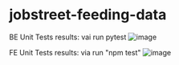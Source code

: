 # jobstreet-feeding-data

BE Unit Tests results:
vai run pytest
![image](https://github.com/user-attachments/assets/77587881-4e13-46f9-8303-167183c3e837)

FE Unit Tests results:
via run "npm test"
![image](https://github.com/user-attachments/assets/a2cd64a4-8e3b-453a-b48c-810490c9c321)


